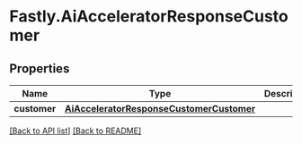 # Fastly.AiAcceleratorResponseCustomer

## Properties

Name | Type | Description | Notes
------------ | ------------- | ------------- | -------------
**customer** | [**AiAcceleratorResponseCustomerCustomer**](AiAcceleratorResponseCustomerCustomer.md) |  | [optional] 


[[Back to API list]](../../README.md#endpoints) [[Back to README]](../../README.md)
